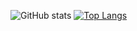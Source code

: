 ![GitHub stats](https://github-readme-stats.vercel.app/api?username=hkh7670&show_icons=true&theme=transparent)
[![Top Langs](https://github-readme-stats.vercel.app/api/top-langs/?username=hkh7670)](https://github.com/anuraghazra/github-readme-stats)
